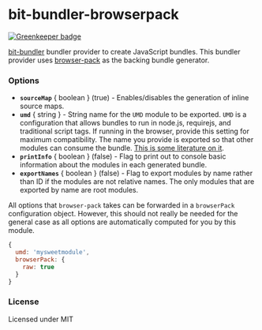# bit-bundler-browserpack

[![Greenkeeper badge](https://badges.greenkeeper.io/MiguelCastillo/bit-bundler-browserpack.svg)](https://greenkeeper.io/)

[bit-bundler](https://github.com/MiguelCastillo/bit-bundler) bundler provider to create JavaScript bundles. This bundler provider uses [browser-pack](https://github.com/substack/browser-pack) as the backing bundle generator.

### Options

- **`sourceMap`** { boolean } (true) - Enables/disables the generation of inline source maps.
- **`umd`** { string } - String name for the `UMD` module to be exported. `UMD` is a configuration that allows bundles to run in node.js, requirejs, and traditional script tags. If running in the browser, provide this setting for maximum compatibility. The name you provide is exported so that other modules can consume the bundle. [This is some literature on it](https://github.com/umdjs/umd).
- **`printInfo`** { boolean } (false) - Flag to print out to console basic information about the modules in each generated bundle.
- **`exportNames`** { boolean } (false) - Flag to export modules by name rather than ID if the modules are not relative names. The only modules that are exported by name are root modules.

All options that `browser-pack` takes can be forwarded in a `browserPack` configuration object. However, this should not really be needed for the general case as all options are automatically computed for you by this module.

``` javascript
{
  umd: 'mysweetmodule',
  browserPack: {
    raw: true
  }
}
```

### License

Licensed under MIT
